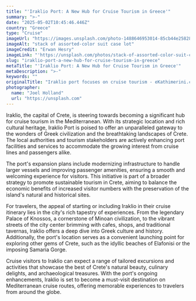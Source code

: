 ```yaml
---
title: "'Iraklio Port: A New Hub for Cruise Tourism in Greece'"
summary: ">-"
date: "2025-05-02T10:45:46.446Z"
country: "Greece"
type: "Cruise"
imageUrl: "https://images.unsplash.com/photo-1488646953014-85cb44e25828?q=80&w=1935&auto=format&fit=crop&ixlib=rb-4.0.3&ixid=M3wxMjA3fDB8MHxwaG90by1wYWdlfHx8fGVufDB8fHx8fA%3D%3D"
imageAlt: "stack of assorted-color suit case lot"
imageCredit: "Erwan Hesry"
imageLink: "'https://unsplash.com/photos/stack-of-assorted-color-suit-case-lot-Q34YB7yjAxA'"
slug: "iraklio-port-a-new-hub-for-cruise-tourism-in-greece"
metaTitle: "'Iraklio Port: A New Hub for Cruise Tourism in Greece'"
metaDescription: ">-"
keywords: ""
originalTitle: "Iraklio port focuses on cruise tourism - eKathimerini.com"
photographer:
  name: "Joel Holland"
  url: "https://unsplash.com"
---
```





Iraklio, the capital of Crete, is steering towards becoming a significant hub for cruise tourism in the Mediterranean. With its strategic location and rich cultural heritage, Iraklio Port is poised to offer an unparalleled gateway to the wonders of Greek civilization and the breathtaking landscapes of Crete. The local authorities and tourism stakeholders are actively enhancing port facilities and services to accommodate the growing interest from cruise lines and passengers alike.

The port's expansion plans include modernizing infrastructure to handle larger vessels and improving passenger amenities, ensuring a smooth and welcoming experience for visitors. This initiative is part of a broader strategy to promote sustainable tourism in Crete, aiming to balance the economic benefits of increased visitor numbers with the preservation of the island's natural and historical sites.

For travelers, the appeal of starting or including Iraklio in their cruise itinerary lies in the city's rich tapestry of experiences. From the legendary Palace of Knossos, a cornerstone of Minoan civilization, to the vibrant streets of the city center brimming with cafes, shops, and traditional tavernas, Iraklio offers a deep dive into Greek culture and history. Additionally, the port's location serves as a convenient launching point for exploring other gems of Crete, such as the idyllic beaches of Elafonisi or the imposing Samaria Gorge.

Cruise visitors to Iraklio can expect a range of tailored excursions and activities that showcase the best of Crete's natural beauty, culinary delights, and archaeological treasures. With the port's ongoing enhancements, Iraklio is set to become a must-visit destination on Mediterranean cruise routes, offering memorable experiences to travelers from around the globe.
